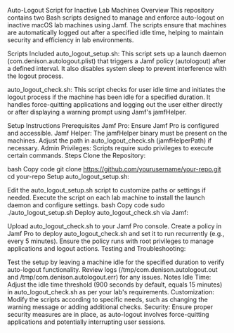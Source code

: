 Auto-Logout Script for Inactive Lab Machines
Overview
This repository contains two Bash scripts designed to manage and enforce auto-logout on inactive macOS lab machines using Jamf. The scripts ensure that machines are automatically logged out after a specified idle time, helping to maintain security and efficiency in lab environments.

Scripts Included
auto_logout_setup.sh: This script sets up a launch daemon (com.denison.autologout.plist) that triggers a Jamf policy (autologout) after a defined interval. It also disables system sleep to prevent interference with the logout process.

auto_logout_check.sh: This script checks for user idle time and initiates the logout process if the machine has been idle for a specified duration. It handles force-quitting applications and logging out the user either directly or after displaying a warning prompt using Jamf's jamfHelper.

Setup Instructions
Prerequisites
Jamf Pro: Ensure Jamf Pro is configured and accessible.
Jamf Helper: The jamfHelper binary must be present on the machines. Adjust the path in auto_logout_check.sh (jamfHelperPath) if necessary.
Admin Privileges: Scripts require sudo privileges to execute certain commands.
Steps
Clone the Repository:

bash
Copy code
git clone https://github.com/yourusername/your-repo.git
cd your-repo
Setup auto_logout_setup.sh:

Edit the auto_logout_setup.sh script to customize paths or settings if needed.
Execute the script on each lab machine to install the launch daemon and configure settings.
bash
Copy code
sudo ./auto_logout_setup.sh
Deploy auto_logout_check.sh via Jamf:

Upload auto_logout_check.sh to your Jamf Pro console.
Create a policy in Jamf Pro to deploy auto_logout_check.sh and set it to run recurrently (e.g., every 5 minutes).
Ensure the policy runs with root privileges to manage applications and logout actions.
Testing and Troubleshooting:

Test the setup by leaving a machine idle for the specified duration to verify auto-logout functionality.
Review logs (/tmp/com.denison.autologout.out and /tmp/com.denison.autologout.err) for any issues.
Notes
Idle Time: Adjust the idle time threshold (900 seconds by default, equals 15 minutes) in auto_logout_check.sh as per your lab's requirements.
Customization: Modify the scripts according to specific needs, such as changing the warning message or adding additional checks.
Security: Ensure proper security measures are in place, as auto-logout involves force-quitting applications and potentially interrupting user sessions.
